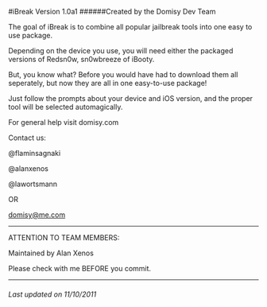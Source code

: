 #iBreak Version 1.0a1
######Created by the Domisy Dev Team

The goal of iBreak is to combine all popular jailbreak tools into one easy to use package.

Depending on the device you use, you will need either the packaged versions of Redsn0w, sn0wbreeze of iBooty.

But, you know what? Before you would have had to download them all seperately, but now they are all in one easy-to-use package!

Just follow the prompts about your device and iOS version, and the proper tool will be selected automagically.


For general help visit domisy.com

Contact us:

@flaminsagnaki

@alanxenos

@lawortsmann

OR

domisy@me.com

- - -
ATTENTION TO TEAM MEMBERS:

Maintained by Alan Xenos

Please check with me BEFORE you commit.
- - -


###### Last updated on 11/10/2011